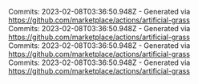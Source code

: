 Commits: 2023-02-08T03:36:50.948Z - Generated via https://github.com/marketplace/actions/artificial-grass
<br>
Commits: 2023-02-08T03:36:50.948Z - Generated via https://github.com/marketplace/actions/artificial-grass
<br>
Commits: 2023-02-08T03:36:50.948Z - Generated via https://github.com/marketplace/actions/artificial-grass
<br>
Commits: 2023-02-08T03:36:50.948Z - Generated via https://github.com/marketplace/actions/artificial-grass
<br>
